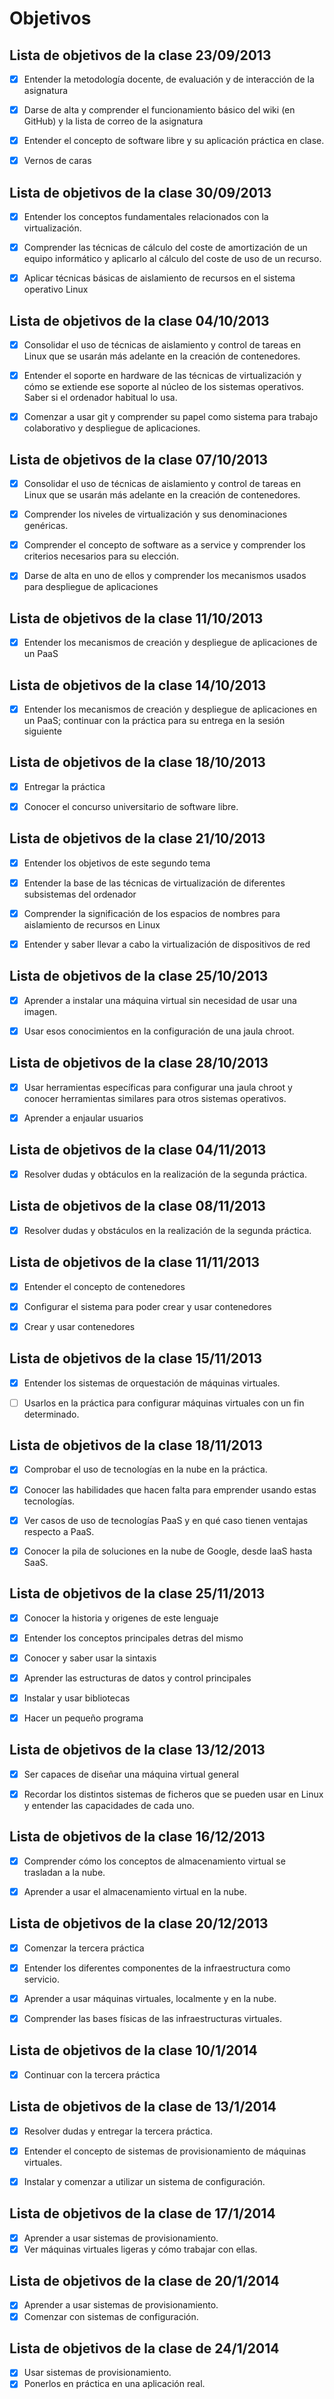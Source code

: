 Objetivos
=========

Lista de objetivos de la clase 23/09/2013
-----------------------------------------

- [x] Entender la metodología docente, de evaluación y de interacción de la asignatura

- [x] Darse de alta y comprender el funcionamiento básico del wiki (en GitHub) y la lista de correo de la asignatura

- [x] Entender el concepto de software libre y su aplicación práctica en clase.

- [x] Vernos de caras


Lista de objetivos de la clase 30/09/2013
-----------------------------------------

- [x] Entender los conceptos fundamentales relacionados con la virtualización.

- [x] Comprender las técnicas de cálculo del coste de amortización de un equipo informático y aplicarlo al cálculo del coste de uso de un recurso.

- [x] Aplicar técnicas básicas de aislamiento de recursos en el sistema operativo Linux

Lista de objetivos de la clase 04/10/2013
-----------------------------------------

- [x] Consolidar el uso de técnicas de aislamiento y control de tareas en Linux que se usarán más adelante en la creación de contenedores.

- [x] Entender el soporte en hardware de las técnicas de virtualización y cómo se extiende ese soporte al núcleo de los sistemas operativos. Saber si el ordenador habitual lo usa.

- [x] Comenzar a usar git y comprender su papel como sistema para trabajo colaborativo y despliegue de aplicaciones.

Lista de objetivos de la clase 07/10/2013
------------------------------------------


- [x] Consolidar el uso de técnicas de aislamiento y control de tareas en Linux que se usarán más adelante en la creación de contenedores.

- [x] Comprender los niveles de virtualización y sus denominaciones genéricas.

- [x] Comprender el concepto de software as a service y comprender los criterios necesarios para su elección.

- [x] Darse de alta en uno de ellos y comprender los mecanismos usados para despliegue de aplicaciones


Lista de objetivos de la clase 11/10/2013
------------------------------------------

- [x] Entender los mecanismos de creación y despliegue de aplicaciones de un PaaS


Lista de objetivos de la clase 14/10/2013
-----------------------------------------

- [x] Entender los mecanismos de creación y despliegue de aplicaciones en un PaaS; continuar con la práctica para su entrega en la sesión siguiente


Lista de objetivos de la clase 18/10/2013
-----------------------------------------

- [x]  Entregar la práctica

- [x] Conocer el concurso universitario de software libre.


Lista de objetivos de la clase 21/10/2013
-----------------------------------------

- [x] Entender los objetivos de este segundo tema

- [x] Entender la base de las técnicas de virtualización de diferentes subsistemas del ordenador

- [x] Comprender la significación de los espacios de nombres para aislamiento de recursos en Linux

- [x] Entender y saber llevar a cabo la virtualización de dispositivos de red

Lista de objetivos de la clase 25/10/2013
-----------------------------------------

- [x] Aprender a instalar una máquina virtual sin necesidad de usar una imagen.

- [x] Usar esos conocimientos en la configuración de una jaula chroot.

Lista de objetivos de la clase 28/10/2013
-----------------------------------------

- [x] Usar herramientas específicas para configurar una jaula chroot y conocer herramientas similares para otros sistemas operativos.

- [x] Aprender a enjaular usuarios


Lista de objetivos de la clase 04/11/2013
------------------------------------------

- [x] Resolver dudas y obtáculos en la realización de la segunda práctica.

Lista de objetivos de la clase 08/11/2013
-----------------------------------------

- [x] Resolver dudas y obstáculos en la realización de la segunda práctica.

Lista de objetivos de la clase 11/11/2013
-----------------------------------------

- [x] Entender el concepto de contenedores

- [x] Configurar el sistema para poder crear y usar contenedores

- [x] Crear y usar contenedores

Lista de objetivos de la clase 15/11/2013
-----------------------------------------

- [x] Entender los sistemas de orquestación de máquinas virtuales.

- [ ] Usarlos en la práctica para configurar máquinas virtuales con un fin determinado.

Lista de objetivos de la clase 18/11/2013
-----------------------------------------

- [x] Comprobar el uso de tecnologías en la nube en la práctica.

- [x] Conocer las habilidades que hacen falta para emprender usando estas tecnologías.

- [x] Ver casos de uso de tecnologías PaaS y en qué caso tienen ventajas respecto a PaaS.

- [x] Conocer la pila de soluciones en la nube de Google, desde IaaS hasta SaaS.

Lista de objetivos de la clase 25/11/2013
------------------------------------------

- [x] Conocer la historia y origenes de este lenguaje

- [x] Entender los conceptos principales detras del mismo

- [x] Conocer y saber usar la sintaxis

- [x] Aprender las estructuras de datos y control principales

- [x] Instalar y usar bibliotecas

- [x] Hacer un pequeño programa


Lista de objetivos de la clase 13/12/2013
------------------------------------------

- [x] Ser capaces de diseñar una máquina virtual general

- [x]  Recordar los distintos sistemas de ficheros que se pueden usar en Linux y entender las capacidades de cada uno.

Lista de objetivos de la clase 16/12/2013
------------------------------------------

- [x] Comprender cómo los conceptos de almacenamiento virtual se trasladan a la nube.

- [x] Aprender a usar el almacenamiento virtual en la nube.


Lista de objetivos de la clase 20/12/2013
-----------------------------------------

- [X] Comenzar la tercera práctica
- [X] Entender los diferentes componentes de la infraestructura como servicio.
- [X] Aprender a usar máquinas virtuales, localmente y en la nube.
- [X] Comprender las bases físicas de las infraestructuras virtuales.


Lista de objetivos de la clase 10/1/2014
-----------------------------------------

- [X] Continuar con la tercera práctica

Lista de objetivos de la clase de 13/1/2014
--------------------------------------------

- [x] Resolver dudas y entregar la tercera práctica.
- [x] Entender el concepto de sistemas de provisionamiento de máquinas virtuales.
- [x] Instalar y comenzar a utilizar un sistema de configuración.


Lista de objetivos de la clase de 17/1/2014
--------------------------------------------

- [x] Aprender a usar sistemas de provisionamiento.
- [x] Ver máquinas virtuales ligeras y cómo trabajar con ellas.

Lista de objetivos de la clase de 20/1/2014
--------------------------------------------

- [x] Aprender a usar sistemas de provisionamiento.
- [x] Comenzar con sistemas de configuración.

Lista de objetivos de la clase de 24/1/2014
-------------------------------------------

- [x] Usar sistemas de provisionamiento.
- [x] Ponerlos en práctica en una aplicación real.